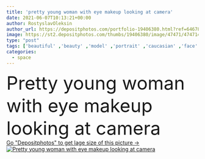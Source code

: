 ```yaml
---
title: 'pretty young woman with eye makeup looking at camera'
date: 2021-06-07T10:13:21+00:00
author: RostyslavOleksin
author_url: https://depositphotos.com/portfolio-19406380.html?ref=64678756
image: https://st2.depositphotos.com/thumbs/19406380/image/47471/474714744/api_thumb_450.jpg?forcejpeg=true
type: "post"
tags: ['beautiful' ,'beauty' ,'model' ,'portrait' ,'caucasian' ,'face' ,'brunette' ,'skin' ,'pretty' ,'woman' ,'feminine' ,'makeup' ,'mascara' ,'foundation' ,'tone' ,'attractive' ,'visage' ,'copy space' ,'one person' ,'close up' ,'Studio Shot' ,'young adult' ,'eye makeup' ,'eye shadow' ,'look at camera' ,'lip balm' ,'decorative cosmetics' ]
categories: 
  - space
---
```

<div aling="center">
            <font size="60"> Pretty young woman with eye makeup looking at camera</font>   
</div>
<div>
    <a href='https://st2.depositphotos.com/thumbs/19406380/image/47471/474714744/api_thumb_450.jpg?forcejpeg=true?ref=64678756' target=_blank > Go "Depositphotos" to get lage size of this picture ->
        <img href='https://st2.depositphotos.com/thumbs/19406380/image/47471/474714744/api_thumb_450.jpg?forcejpeg=true?ref=64678756' src='https://st2.depositphotos.com/19406380/47471/i/950/depositphotos_474714744-stock-photo-pretty-young-woman-eye-makeup.jpg?forcejpeg=true' alt='Pretty young woman with eye makeup looking at camera' >
    </a>
</div>
